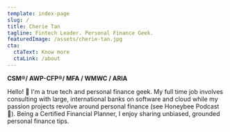```yaml
---
template: index-page
slug: /
title: Cherie Tan
tagline: Fintech Leader. Personal Finance Geek.
featuredImage: /assets/cherie-tan.jpg
cta:
  ctaText: Know more
  ctaLink: /about
---
```

**CSM®/ AWP-CFP®/ MFA / WMWC / ARIA**

Hello! 👋 I'm a true tech and personal finance geek. My full time job involves consulting with large, international banks on software and cloud while my passion projects revolve around personal finance (see Honeybee Podcast 🐝). Being a Certified Financial Planner, I enjoy sharing unbiased, grounded personal finance tips.